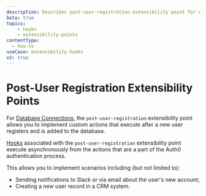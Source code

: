 ```yaml
---
description: Describes post-user-registration extensibility point for use with Hooks
beta: true
topics:
    - hooks
    - extensibility-points   
contentType:
  - how-to
useCase: extensibility-hooks
v2: true
---
```

# Post-User Registration Extensibility Points

For [Database Connections](/connections/database), the `post-user-registration` extensibility point allows you to implement custom actions that execute after a new user registers and is added to the database.

[Hooks](/hooks#work-with-hooks) associated with the `post-user-registration` extensibility point execute asynchronously from the actions that are a part of the Auth0 authentication process.

This allows you to implement scenarios including (but not limited to):

* Sending notifications to Slack or via email about the user's new account;
* Creating a new user record in a CRM system.